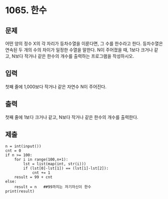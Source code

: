 # 1065. 한수

## 문제

어떤 양의 정수 X의 각 자리가 등차수열을 이룬다면, 그 수를 한수라고 한다. 등차수열은 연속된 두 개의 수의 차이가 일정한 수열을 말한다. N이 주어졌을 때, 1보다 크거나 같고, N보다 작거나 같은 한수의 개수를 출력하는 프로그램을 작성하시오. 

## 입력

첫째 줄에 1,000보다 작거나 같은 자연수 N이 주어진다.

## 출력

첫째 줄에 1보다 크거나 같고, N보다 작거나 같은 한수의 개수를 출력한다.

## 제출

```
n = int(input())
cnt = 0
if n >= 100:
    for i in range(100,n+1):
        lst = list(map(int, str(i)))
        if (lst[0]-lst[1]) == (lst[1]-lst[2]):
            cnt += 1
    result = 99 + cnt
else:
    result = n   ##99까지는 자기자신이 한수
print(result)
```

